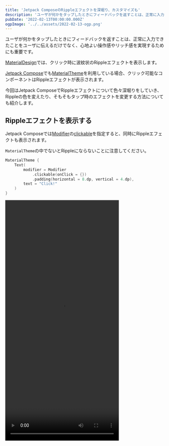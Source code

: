 ```yaml
---
title: 'Jetpack ComposeのRippleエフェクトを深堀り、カスタマイズも'
description: 'ユーザが何かをタップしたときにフィードバックを返すことは、正常に入力できたことをユーザに伝えるだけでなく、心地よい操作感やリッチ感を実現するためにも重要です。\nMaterialDesignでは、クリック時に波紋状のRippleエフェクトを表示します。\nJetpack ComposeでもMaterialThemeを利用している場合、クリック可能なコンポーネントはRippleエフェクトが表示されます。\n今回はJetpack ComposeでRippleエフェクトについて色々深堀りをしていき、Rippleの色を変えたり、そもそもタップ時のエフェクトを変更する方法についても紹介します。'
pubDate: '2022-02-13T00:00:00.000Z'
ogpImage: '../../assets/2022-02-13-ogp.png'
---
```


ユーザが何かをタップしたときにフィードバックを返すことは、正常に入力できたことをユーザに伝えるだけでなく、心地よい操作感やリッチ感を実現するためにも重要です。

[MaterialDesign](https://material.io/)では、クリック時に波紋状のRippleエフェクトを表示します。

[Jetpack Compose](https://developer.android.com/jetpack/compose)でも[MaterialTheme](https://developer.android.com/reference/kotlin/androidx/compose/material/MaterialTheme)を利用している場合、クリック可能なコンポーネントはRippleエフェクトが表示されます。

今回はJetpack ComposeでRippleエフェクトについて色々深堀りをしていき、Rippleの色を変えたり、そもそもタップ時のエフェクトを変更する方法についても紹介します。

## Rippleエフェクトを表示する
Jetpack Composeでは[Modifier](https://developer.android.com/reference/kotlin/androidx/compose/ui/Modifier)の[clickable](https://developer.android.com/reference/kotlin/androidx/compose/foundation/package-summary?hl=ja#(androidx.compose.ui.Modifier).clickable(kotlin.Boolean,kotlin.String,androidx.compose.ui.semantics.Role,kotlin.Function0))を指定すると、同時にRippleエフェクトも表示されます。

`MaterialTheme`の中でないとRippleにならないことに注意してください。

```kotlin
MaterialTheme {
    Text(
        modifier = Modifier
            .clickable(onClick = {})
            .padding(horizontal = 8.dp, vertical = 4.dp),
        text = "Click!"
    )
}
```

<video width="360px" height="760px" src="../../assets/2022-02-13-1.mp4" controls />

もちろん、[Button](https://developer.android.com/reference/kotlin/androidx/compose/material/package-summary#Button(kotlin.Function0,androidx.compose.ui.Modifier,kotlin.Boolean,androidx.compose.foundation.interaction.MutableInteractionSource,androidx.compose.material.ButtonElevation,androidx.compose.ui.graphics.Shape,androidx.compose.foundation.BorderStroke,androidx.compose.material.ButtonColors,androidx.compose.foundation.layout.PaddingValues,kotlin.Function1))や [Checkbox](https://developer.android.com/reference/kotlin/androidx/compose/material/package-summary#Checkbox(kotlin.Boolean,kotlin.Function1,androidx.compose.ui.Modifier,kotlin.Boolean,androidx.compose.foundation.interaction.MutableInteractionSource,androidx.compose.material.CheckboxColors)) 等のMaterialのコンポーネントにもRippleエフェクトが表示されます。

## デフォルトのRippleの色定義について
Rippleの色や透明度は [RippleTheme](https://developer.android.com/reference/kotlin/androidx/compose/material/ripple/RippleTheme)というinterfaceで定義されています。

```kotlin
public interface RippleTheme {
    @Composable
    public fun defaultColor(): Color

    @Composable
    public fun rippleAlpha(): RippleAlpha
}
```

そしてデフォルトの色と透明度は以下のとおりです。

```kotlin
public fun defaultRippleColor(
    contentColor: Color,
    lightTheme: Boolean
): Color {
    val contentLuminance = contentColor.luminance()
    return if (!lightTheme && contentLuminance < 0.5) {
        Color.White
    } else {
        contentColor
    }
}

public fun defaultRippleAlpha(
    contentColor: Color,
    lightTheme: Boolean
): RippleAlpha {
    return when {
        lightTheme -> {
            if (contentColor.luminance() > 0.5) {
                LightThemeHighContrastRippleAlpha
            } else {
                LightThemeLowContrastRippleAlpha
            }
        }
        else -> {
            DarkThemeRippleAlpha
        }
    }
}
```

引数の `contentColor`は文字色やアイコン色のことで、`lightTheme`はdarkテーマかlightテーマかを渡します。

透明度は以下のように定義されています。

```kotlin
private val LightThemeHighContrastRippleAlpha = RippleAlpha(
    pressedAlpha = 0.24f,
    focusedAlpha = 0.24f,
    draggedAlpha = 0.16f,
    hoveredAlpha = 0.08f
)

private val LightThemeLowContrastRippleAlpha = RippleAlpha(
    pressedAlpha = 0.12f,
    focusedAlpha = 0.12f,
    draggedAlpha = 0.08f,
    hoveredAlpha = 0.04f
)

private val DarkThemeRippleAlpha = RippleAlpha(
    pressedAlpha = 0.10f,
    focusedAlpha = 0.12f,
    draggedAlpha = 0.08f,
    hoveredAlpha = 0.04f
)
```

すなわち、まとめると以下のようになります。

* 色
    * ダークテーマ
         * 文字色の輝度が低い場合は白色
        * それ以外の場合は文字色と同じ
    * ライトテーマ
        * 常に文字色と同じ
* 透明度
    * ダークテーマ
        * 常に10%
    * ライトテーマ
        * 文字色の輝度が高い場合は24%
        * 文字色の輝度が低いときは12%

少し複雑ですが、文字色の輝度によって出し分けすることにより、Rippleや文字を見えやすくする工夫がされています。

この恩恵を最大限に得るためには、文字色を指定する際に直接指定するのではなく、[LocalContentColor](https://developer.android.com/reference/kotlin/androidx/compose/material/package-summary#LocalContentColor())を上書きすべきでしょう。

```kotlin
MaterialTheme {
    CompositionLocalProvider(
        LocalContentColor provides Color.Red
    ) {
        Text(
            modifier = Modifier
                .clickable(onClick = {}) // 赤色のRippleが出る
                .padding(horizontal = 8.dp, vertical = 4.dp),
            text = "button" // 赤色の文字色
        )
    }
}
```

文字色と同時にRippleのエフェクト色も変わってることがわかると思います。

<video width="360px" height="760px" src="../../assets/2022-02-13-2.mp4" controls />

## Rippleの色を変える
これまでの説明で大体わかってきたと思いますが、`RippleTheme`を上書きすることでRippleの色、透明度を変えることができます。

例えば、以下のように`defaultColor`をoverrideします。透明度は`defaultRippleAlpha`に従うで良いでしょう。

```kotlin
object CustomRippleTheme : RippleTheme {
    @Composable
    override fun defaultColor(): Color {
        return Color.Red
    }

    @Composable
    override fun rippleAlpha(): RippleAlpha {
        return RippleTheme.defaultRippleAlpha(
            contentColor = LocalContentColor.current,
            lightTheme = MaterialTheme.colors.isLight
        )
    }
}
```

これを`CompositionLocalProvider`を使って配ります。`MaterialTheme`に上書きされないよう、`MaterialTheme`の内側に指定する必要があります。

```kotlin
MaterialTheme {
    CompositionLocalProvider(
        LocalRippleTheme provides CustomRippleTheme
    ) {
        Text(
            modifier = Modifier
                .clickable(onClick = {})
                .padding(horizontal = 8.dp, vertical = 4.dp),
            text = "button"
        )
    }
}
```

文字色は変えずにRippleだけ赤色にすることができました。

<video width="360px" height="760px" src="../../assets/2022-02-13-3.mp4" controls />

アプリ全体ではなく、一箇所だけRippleの色を変えたい場合は`indication`に[rememberRipple](https://developer.android.com/reference/kotlin/androidx/compose/material/ripple/package-summary#rememberRipple(kotlin.Boolean,androidx.compose.ui.unit.Dp,androidx.compose.ui.graphics.Color)) を指定します。
[InteractionSource](https://developer.android.com/reference/kotlin/androidx/compose/foundation/interaction/InteractionSource)も同時に指定する必要があることに注意してください。

```kotlin
MaterialTheme {
    Text(
        modifier = Modifier
            .clickable(
                onClick = {},
                indication = rememberRipple(color = Color.Red),
                interactionSource = remember { MutableInteractionSource() }
            )
            .padding(horizontal = 8.dp, vertical = 4.dp),
        text = "button"
    )
}
```

結果は先程と同じく赤色のRippleが表示されます。

## Rippleの他のカスタマイズ

`rememberRipple`には`color`の他に`radius`と`bounded`を指定することができます。
`bounded`を`false`にすることで領域を超えた円形のrippleが表示されます。
クリック可能なアイコン等にはこちらのほうが合うかもしれません。

```kotlin
MaterialTheme {
    Text(
        modifier = Modifier
            .clickable(
                onClick = {},
                indication = rememberRipple(bounded = false),
                interactionSource = remember { MutableInteractionSource() }
            )
            .padding(horizontal = 8.dp, vertical = 4.dp),
        text = "button"
    )
}
```

<video width="360px" height="760px" src="../../assets/2022-02-13-4.mp4" controls />

## クリック時のエフェクトを作る
更にこだわってRippleエフェクト以外のクリック時エフェクトを作成してみます。

以下のようなタップ時にコンポーネントが縮小され、タップを離したときにもとに戻るような `Indicator` を作成してみます。

<video width="360px" height="760px" src="../../assets/2022-02-13-5.mp4" controls />

タップ等の入力に応じたエフェクトは、`Indication`というinterfaceで定義されています。
`InteractionSource`はタップなどの入力が`Flow`で流れてくるので、それに反応して`IndicationInstance`を作成することで表現します。

```kotlin
@Stable
interface Indication {
    @Composable
    fun rememberUpdatedInstance(
        interactionSource: InteractionSource
    ): IndicationInstance
}
```

`IndicationInstance`はコンテンツをレイアウトに描画するときの操作を記述できます。

```kotlin
interface IndicationInstance {
    fun ContentDrawScope.drawIndication()
}
```

Scaleさせるための実装は以下のとおりです。

`PressInteraction.Press`が発生したらアニメーションを開始し、`PressInteraction.Release`か`PressInteraction.Cancel`で停止します。
アニメーションはいくつかの方法で行うことができますが、ここでは[Animatable](https://developer.android.com/jetpack/compose/animation#animatable)を使って行います。
短いタップでもアニメーションを見せるため、`minDuration`を指定できるようにしています。

```kotlin
class ScaleIndication(
    private val pressedScale: Float,
    private val animationSpec: AnimationSpec<Float>,
    private val minDuration: Long
) : Indication {
    @Composable
    override fun rememberUpdatedInstance(
        interactionSource: InteractionSource
    ): IndicationInstance {
        val instance = remember(pressedScale, animationSpec, minDuration) {
            ScaleIndicationInstance(pressedScale, animationSpec, minDuration)
        }
        LaunchedEffect(interactionSource) {
            interactionSource.interactions.collect {
                when (it) {
                    is PressInteraction.Press -> {
                        instance.start(this)
                    }
                    is PressInteraction.Release,
                    is PressInteraction.Cancel -> {
                        instance.stop()
                    }
                }
            }
        }
        return instance
    }
}

private class ScaleIndicationInstance(
    private val pressedScale: Float,
    private val animationSpec: AnimationSpec<Float>,
    private val minDuration: Long
) : IndicationInstance {
    companion object {
        private const val initialScale = 1.0F
    }

    private var animatable = Animatable(initialScale)
    private var finishEvent = Channel<Unit>(Channel.CONFLATED)

    fun start(scope: CoroutineScope) {
        scope.launch {
            animatable.animateTo(pressedScale, animationSpec)
        }
        scope.launch {
            delay(minDuration)
            finishEvent.receive()
            animatable.animateTo(initialScale, animationSpec)
        }
    }

    fun stop() {
        finishEvent.trySend(Unit)
    }

    override fun ContentDrawScope.drawIndication() {
        val scale = animatable.value
        if (scale != initialScale) {
            drawContext.transform.apply {
                scale(scale)
            }
        }
        drawContent()
    }
}
```

以下のようなComposable functionを用意しておくと使いやすいと思います。`animationSpec`に`dampingRatio`を調整した`spring`を指定することで、例のようにバウンズさせることができます。

```kotlin
@Composable
fun rememberScaleIndication(
    pressedScale: Float = 0.88F,
    animationSpec: AnimationSpec<Float> = spring(
        dampingRatio = Spring.DampingRatioMediumBouncy,
        stiffness = Spring.StiffnessLow,
    ),
    minDuration: Long = 150
): Indication {
    return remember(pressedScale, animationSpec, minDuration) {
        ScaleIndication(pressedScale, animationSpec, minDuration)
    }
}
```

利用はRippleの変更と同じく、以下のように行います。
`LocalIndicator`を上書きしても良いでしょう。

```kotlin
MaterialTheme {
    Text(
        modifier = Modifier
            .clickable(
                onClick = {},
                indication = rememberScaleIndication(),
                interactionSource = remember { MutableInteractionSource() }
            )
            .background(Color.Blue, RoundedCornerShape(50))
            .padding(horizontal = 16.dp, vertical = 8.dp),
        text = "Button",
        fontSize = 20.sp,
        fontWeight = FontWeight.Bold,
        color = Color.White
    )
}
```

動作するコードは[GitHub](https://github.com/Mori-Atsushi/jetpack-compose-uis/blob/main/app/src/main/kotlin/com/github/moriatsushi/compose/uis/indication/ScaleIndication.kt)で確認できます。

今回はわかりやすさのために省略しましたが、実際には`Focused`や`Hovered`のタイミングでもインタラクションを行うべきでしょう。

## まとめ
よく使うであろうRipple Effectについて色々見てきました。

[前回の記事](https://at-sushi.work/blog/49/)でも言及しましたが、Jetpack Composeはカスタマイズがしやすく、いろいろな表現を試したくなります。
特にアニメーションはKotlin Coroutinesで書くことが出来るので、かなり書きやすくなったと感じています。

ぜひ皆さんも様々なインタラクションを作成してみてください。